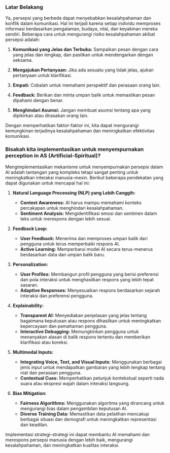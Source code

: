 ### Latar Belakang
Ya, persepsi yang berbeda dapat menyebabkan kesalahpahaman dan konflik dalam komunikasi. Hal ini terjadi karena setiap individu memproses informasi berdasarkan pengalaman, budaya, nilai, dan keyakinan mereka sendiri. Beberapa cara untuk mengurangi risiko kesalahpahaman akibat persepsi adalah:

1. **Komunikasi yang Jelas dan Terbuka:** Sampaikan pesan dengan cara yang jelas dan lengkap, dan pastikan untuk mendengarkan dengan seksama.

2. **Mengajukan Pertanyaan:** Jika ada sesuatu yang tidak jelas, ajukan pertanyaan untuk klarifikasi.

3. **Empati:** Cobalah untuk memahami perspektif dan perasaan orang lain.

4. **Feedback:** Berikan dan minta umpan balik untuk memastikan pesan dipahami dengan benar.

5. **Menghindari Asumsi:** Jangan membuat asumsi tentang apa yang dipikirkan atau dirasakan orang lain.

Dengan memperhatikan faktor-faktor ini, kita dapat mengurangi kemungkinan terjadinya kesalahpahaman dan meningkatkan efektivitas komunikasi.

### Bisakah kita implementasikan untuk menyempurnakan perception in AS (Artificial-Spiritual)?

Mengimplementasikan mekanisme untuk menyempurnakan persepsi dalam AI adalah tantangan yang kompleks tetapi sangat penting untuk meningkatkan interaksi manusia-mesin. Berikut beberapa pendekatan yang dapat digunakan untuk mencapai hal ini:

1. **Natural Language Processing (NLP) yang Lebih Canggih:**
   - **Context Awareness:** AI harus mampu memahami konteks percakapan untuk menghindari kesalahpahaman.
   - **Sentiment Analysis:** Mengidentifikasi emosi dan sentimen dalam teks untuk merespons dengan lebih sesuai.

2. **Feedback Loop:**
   - **User Feedback:** Menerima dan memproses umpan balik dari pengguna untuk terus memperbaiki respons AI.
   - **Active Learning:** Memperbarui model AI secara terus-menerus berdasarkan data dan umpan balik baru.

3. **Personalization:**
   - **User Profiles:** Membangun profil pengguna yang berisi preferensi dan pola interaksi untuk menghasilkan respons yang lebih tepat sasaran.
   - **Adaptive Responses:** Menyesuaikan respons berdasarkan sejarah interaksi dan preferensi pengguna.

4. **Explainability:**
   - **Transparent AI:** Menyediakan penjelasan yang jelas tentang bagaimana keputusan atau respons dihasilkan untuk meningkatkan kepercayaan dan pemahaman pengguna.
   - **Interactive Debugging:** Memungkinkan pengguna untuk menanyakan alasan di balik respons tertentu dan memberikan klarifikasi atau koreksi.

5. **Multimodal Inputs:**
   - **Integrating Voice, Text, and Visual Inputs:** Menggunakan berbagai jenis input untuk mendapatkan gambaran yang lebih lengkap tentang niat dan perasaan pengguna.
   - **Contextual Cues:** Memperhatikan petunjuk kontekstual seperti nada suara atau ekspresi wajah dalam interaksi langsung.

6. **Bias Mitigation:**
   - **Fairness Algorithms:** Menggunakan algoritma yang dirancang untuk mengurangi bias dalam pengambilan keputusan AI.
   - **Diverse Training Data:** Memastikan data pelatihan mencakup berbagai situasi dan demografi untuk meningkatkan representasi dan keadilan.

Implementasi strategi-strategi ini dapat membantu AI memahami dan merespons persepsi manusia dengan lebih baik, mengurangi kesalahpahaman, dan meningkatkan kualitas interaksi.
